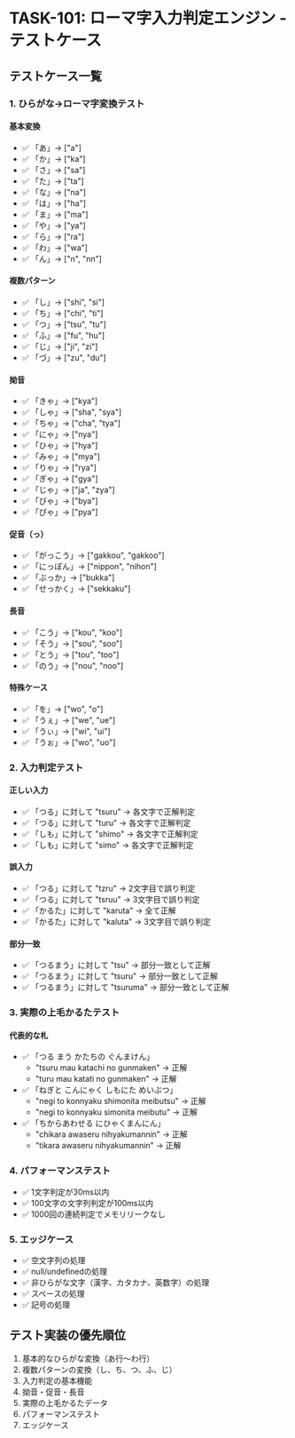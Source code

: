 # TASK-101: ローマ字入力判定エンジン - テストケース

## テストケース一覧

### 1. ひらがな→ローマ字変換テスト

#### 基本変換

- ✅ 「あ」→ ["a"]
- ✅ 「か」→ ["ka"]
- ✅ 「さ」→ ["sa"]
- ✅ 「た」→ ["ta"]
- ✅ 「な」→ ["na"]
- ✅ 「は」→ ["ha"]
- ✅ 「ま」→ ["ma"]
- ✅ 「や」→ ["ya"]
- ✅ 「ら」→ ["ra"]
- ✅ 「わ」→ ["wa"]
- ✅ 「ん」→ ["n", "nn"]

#### 複数パターン

- ✅ 「し」→ ["shi", "si"]
- ✅ 「ち」→ ["chi", "ti"]
- ✅ 「つ」→ ["tsu", "tu"]
- ✅ 「ふ」→ ["fu", "hu"]
- ✅ 「じ」→ ["ji", "zi"]
- ✅ 「づ」→ ["zu", "du"]

#### 拗音

- ✅ 「きゃ」→ ["kya"]
- ✅ 「しゃ」→ ["sha", "sya"]
- ✅ 「ちゃ」→ ["cha", "tya"]
- ✅ 「にゃ」→ ["nya"]
- ✅ 「ひゃ」→ ["hya"]
- ✅ 「みゃ」→ ["mya"]
- ✅ 「りゃ」→ ["rya"]
- ✅ 「ぎゃ」→ ["gya"]
- ✅ 「じゃ」→ ["ja", "zya"]
- ✅ 「びゃ」→ ["bya"]
- ✅ 「ぴゃ」→ ["pya"]

#### 促音（っ）

- ✅ 「がっこう」→ ["gakkou", "gakkoo"]
- ✅ 「にっぽん」→ ["nippon", "nihon"]
- ✅ 「ぶっか」→ ["bukka"]
- ✅ 「せっかく」→ ["sekkaku"]

#### 長音

- ✅ 「こう」→ ["kou", "koo"]
- ✅ 「そう」→ ["sou", "soo"]
- ✅ 「とう」→ ["tou", "too"]
- ✅ 「のう」→ ["nou", "noo"]

#### 特殊ケース

- ✅ 「を」→ ["wo", "o"]
- ✅ 「うぇ」→ ["we", "ue"]
- ✅ 「うぃ」→ ["wi", "ui"]
- ✅ 「うぉ」→ ["wo", "uo"]

### 2. 入力判定テスト

#### 正しい入力

- ✅ 「つる」に対して "tsuru" → 各文字で正解判定
- ✅ 「つる」に対して "turu" → 各文字で正解判定
- ✅ 「しも」に対して "shimo" → 各文字で正解判定
- ✅ 「しも」に対して "simo" → 各文字で正解判定

#### 誤入力

- ✅ 「つる」に対して "tzru" → 2文字目で誤り判定
- ✅ 「つる」に対して "tsruu" → 3文字目で誤り判定
- ✅ 「かるた」に対して "karuta" → 全て正解
- ✅ 「かるた」に対して "kaluta" → 3文字目で誤り判定

#### 部分一致

- ✅ 「つるまう」に対して "tsu" → 部分一致として正解
- ✅ 「つるまう」に対して "tsuru" → 部分一致として正解
- ✅ 「つるまう」に対して "tsuruma" → 部分一致として正解

### 3. 実際の上毛かるたテスト

#### 代表的な札

- ✅ 「つる まう かたちの ぐんまけん」
  - "tsuru mau katachi no gunmaken" → 正解
  - "turu mau katati no gunmaken" → 正解
- ✅ 「ねぎと こんにゃく しもにた めいぶつ」
  - "negi to konnyaku shimonita meibutsu" → 正解
  - "negi to konnyaku simonita meibutu" → 正解
- ✅ 「ちからあわせる にひゃくまんにん」
  - "chikara awaseru nihyakumannin" → 正解
  - "tikara awaseru nihyakumannin" → 正解

### 4. パフォーマンステスト

- ✅ 1文字判定が30ms以内
- ✅ 100文字の文字列判定が100ms以内
- ✅ 1000回の連続判定でメモリリークなし

### 5. エッジケース

- ✅ 空文字列の処理
- ✅ null/undefinedの処理
- ✅ 非ひらがな文字（漢字、カタカナ、英数字）の処理
- ✅ スペースの処理
- ✅ 記号の処理

## テスト実装の優先順位

1. 基本的なひらがな変換（あ行〜わ行）
2. 複数パターンの変換（し、ち、つ、ふ、じ）
3. 入力判定の基本機能
4. 拗音・促音・長音
5. 実際の上毛かるたデータ
6. パフォーマンステスト
7. エッジケース
